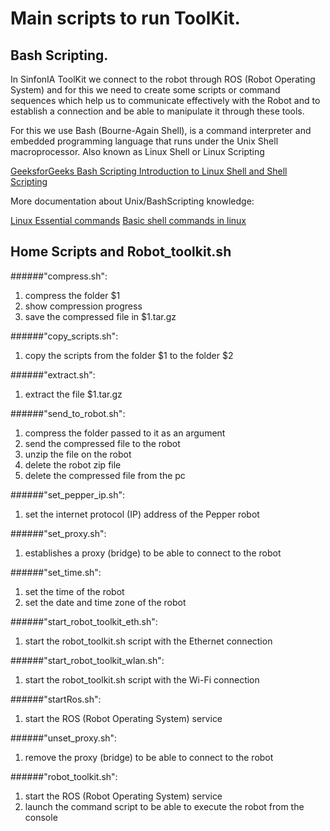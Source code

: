Main scripts to run ToolKit.
=======

## Bash Scripting. 

In SinfonIA ToolKit we connect to the robot through ROS (Robot Operating System) and for this we need to create some scripts or command sequences which help us to communicate effectively with the Robot and to establish a connection and be able to manipulate it through these tools.

For this we use Bash (Bourne-Again Shell), is a command interpreter and embedded programming language that runs under the Unix Shell macroprocessor. Also known as Linux Shell or Linux Scripting

[GeeksforGeeks Bash Scripting Introduction to Linux Shell and Shell Scripting](https://www.geeksforgeeks.org/introduction-linux-shell-shell-scripting/)

More documentation about Unix/BashScripting knowledge:

[Linux Essential commands](https://www.geeksforgeeks.org/linux-commands/)
[Basic shell commands in linux](https://www.geeksforgeeks.org/basic-shell-commands-in-linux/)

## Home Scripts and Robot_toolkit.sh

######"compress.sh":
1. compress the folder $1
2. show compression progress
3. save the compressed file in $1.tar.gz

######"copy_scripts.sh":
1. copy the scripts from the folder $1 to the folder $2
   
######"extract.sh":
1. extract the file $1.tar.gz

######"send_to_robot.sh":
1. compress the folder passed to it as an argument
2. send the compressed file to the robot
3. unzip the file on the robot
4. delete the robot zip file
5. delete the compressed file from the pc
   
######"set_pepper_ip.sh":
1. set the internet protocol (IP) address of the Pepper robot

######"set_proxy.sh":
1. establishes a proxy (bridge) to be able to connect to the robot

######"set_time.sh":
1. set the time of the robot
2. set the date and time zone of the robot

######"start_robot_toolkit_eth.sh":
1. start the robot_toolkit.sh script with the Ethernet connection

######"start_robot_toolkit_wlan.sh":
1. start the robot_toolkit.sh script with the Wi-Fi connection

######"startRos.sh":
1. start the ROS (Robot Operating System) service

######"unset_proxy.sh":
1. remove the proxy (bridge) to be able to connect to the robot

######"robot_toolkit.sh":
1. start the ROS (Robot Operating System) service
2. launch the command script to be able to execute the robot from the console